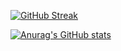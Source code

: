 [![GitHub Streak](https://github-readme-streak-stats.herokuapp.com?user=Hiruge-1&date_format=%5BY.%5Dn.j)](https://git.io/streak-stats)

[![Anurag's GitHub stats](https://github-readme-stats.vercel.app/api?username=Hiruge-1
)](https://github.com/Hiruge-1/github-readme-stats)
